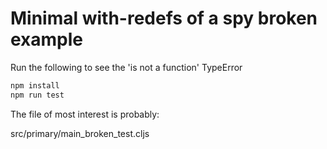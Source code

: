 # Minimal with-redefs of a spy broken example

Run the following to see the 'is not a function' TypeError

```bash
npm install
npm run test
```

The file of most interest is probably:

src/primary/main_broken_test.cljs